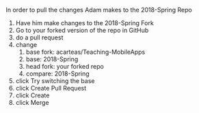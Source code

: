 In order to pull the changes Adam makes to the 2018-Spring Repo

1. Have him make changes to the 2018-Spring Fork
2. Go to your forked version of the repo in GitHub
3. do a pull request
4. change
    1. base fork: acarteas/Teaching-MobileApps
    2. base: 2018-Spring
    3. head fork: your forked repo
    4. compare: 2018-Spring
5. click Try switching the base
6. click Create Pull Request
7. click Create
8. click Merge
